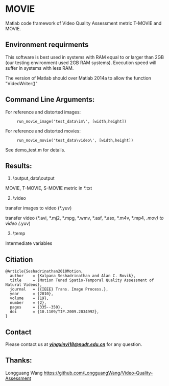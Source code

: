 # MOVIE 
Matlab code framework of Video Quality Assessment metric T-MOVIE and MOVIE.

## Environment requirments
This software is best used in systems with RAM equal to or larger than 2GB (our testing environment used 2GB RAM systems). Execution speed will suffer in systems with less RAM.

The version of Matlab should over Matlab 2014a to allow the function "VideoWriter()"

## Command Line Arguments:
For reference and distorted images:

         run_movie_image('test_data\im\', [width,height])

For reference and distorted movies:

         run_movie_movie('test_data\video\', [width,height])

See demo_test.m for details.

## Results:
1. \output_data\output

MOVIE, T-MOVIE, S-MOVIE metric in *.txt

2. \video

transfer images to video (*.yuv)

transfer video (*.avi, *.mj2, *.mpg, *.wmv, *.asf, *.asx, *.m4v, *.mp4, *.mov) to video (*.yuv)

3. \temp

Intermediate variables

## Citiation
```
@Article{Seshadrinathan2010Motion,
  author    = {Kalpana Seshadrinathan and Alan C. Bovik},
  title     = {Motion Tuned Spatio-Temporal Quality Assessment of Natural Videos},
  journal   = {{IEEE} Trans. Image Process.},
  year      = {2010},
  volume    = {19},
  number    = {2},
  pages     = {335--350},
  doi       = {10.1109/TIP.2009.2034992},
}
```

## Contact
Please contact us at ***yingxinyi18@nudt.edu.cn*** for any question.

## Thanks:
Longguang Wang   https://github.com/LongguangWang/Video-Quality-Assessment
